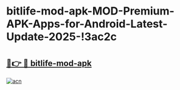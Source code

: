 # bitlife-mod-apk-MOD-Premium-APK-Apps-for-Android-Latest-Update-2025-!3ac2c

# <h2><a href="https://98vjxj.esa.edu.pl?title=bitlife-mod-apk&ref=3ac2c">🔗👉 🔴 bitlife-mod-apk</a></h2>

[![acn](https://github.com/user-attachments/assets/0f9c940e-d8b0-45ae-aac7-cd30a18b3e1c)](https://98vjxj.esa.edu.pl?title=bitlife-mod-apk&ref=3ac2c)

